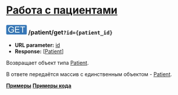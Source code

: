 [Работа с пациентами](../index.md)
==================================

### ![GET](../../../img/get.png) /patient/get`?id={patient_id}`
* **URL parameter:** [id](../../../types/types.md#Patient)
* **Response:** [[Patient](../../../types/types.md#Patient)]

Возвращает объект типа [Patient](../../../types/types.md#Patient).

В ответе передаётся массив с единственным объектом - [Patient](../../../types/types.md#Patient).

**[Примеры](examples/get.md)**
**[Примеры кода](examples/getCode.md)**